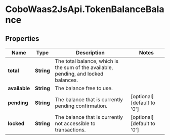 # CoboWaas2JsApi.TokenBalanceBalance

## Properties

Name | Type | Description | Notes
------------ | ------------- | ------------- | -------------
**total** | **String** | The total balance, which is the sum of the available, pending, and locked balances. | 
**available** | **String** | The balance free to use. | 
**pending** | **String** | The balance that is currently pending confirmation. | [optional] [default to &#39;0&#39;]
**locked** | **String** | The balance that is currently not accessible to transactions. | [optional] [default to &#39;0&#39;]



